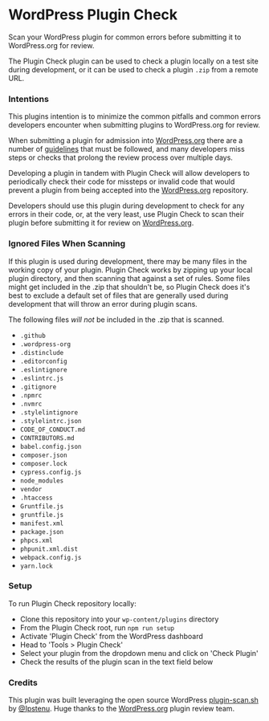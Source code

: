 # WordPress Plugin Check
Scan your WordPress plugin for common errors before submitting it to WordPress.org for review.

The Plugin Check plugin can be used to check a plugin locally on a test site during development, or it can be used to check a plugin `.zip` from a remote URL.


### Intentions
This plugins intention is to minimize the common pitfalls and common errors developers encounter when submitting plugins to WordPress.org for review.

When submitting a plugin for admission into [WordPress.org](https://www.wordpress.org/plugins) there are a number of [guidelines](https://developer.wordpress.org/plugins/wordpress-org/detailed-plugin-guidelines/) that must be followed, and many developers miss steps or checks that prolong the review process over multiple days.

Developing a plugin in tandem with Plugin Check will allow developers to periodically check their code for missteps or invalid code that would prevent a plugin from being accepted into the [WordPress.org](https://www.wordpress.org/plugins) repository.

Developers should use this plugin during development to check for any errors in their code, or, at the very least, use Plugin Check to scan their plugin before submitting it for review on [WordPress.org](https://www.wordpress.org/plugins).

### Ignored Files When Scanning
If this plugin is used during development, there may be many files in the working copy of your plugin. Plugin Check works by zipping up your local plugin directory, and then scanning that against a set of rules. Some files might get included in the .zip that shouldn't be, so Plugin Check does it's best to exclude a default set of files that are generally used during development that will throw an error during plugin scans.

The following files *will not* be included in the .zip that is scanned.

- `.github`
- `.wordpress-org`
- `.distinclude`
- `.editorconfig`
- `.eslintignore`
- `.eslintrc.js`
- `.gitignore`
- `.npmrc`
- `.nvmrc`
- `.stylelintignore`
- `.stylelintrc.json`
- `CODE_OF_CONDUCT.md`
- `CONTRIBUTORS.md`
- `babel.config.json`
- `composer.json`
- `composer.lock`
- `cypress.config.js`
- `node_modules`
- `vendor`
- `.htaccess`
- `Gruntfile.js`
- `gruntfile.js`
- `manifest.xml`
- `package.json`
- `phpcs.xml`
- `phpunit.xml.dist`
- `webpack.config.js`
- `yarn.lock`

### Setup

To run Plugin Check repository locally:
- Clone this repository into your `wp-content/plugins` directory
- From the Plugin Check root, run `npm run setup`
- Activate 'Plugin Check' from the WordPress dashboard
- Head to 'Tools > Plugin Check'
- Select your plugin from the dropdown menu and click on 'Check Plugin'
- Check the results of the plugin scan in the text field below

### Credits

This plugin was built leveraging the open source WordPress [plugin-scan.sh](https://github.com/Ipstenu/plugin-scan) by [@Ipstenu](https://github.com/Ipstenu). Huge thanks to the [WordPress.org](https://www.wordpress.org/plugins) plugin review team.